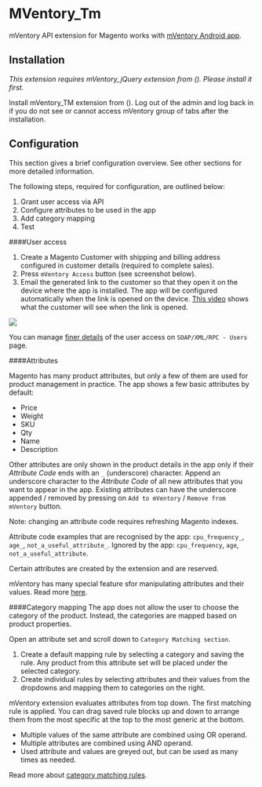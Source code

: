 MVentory_Tm
===========

mVentory API extension for Magento works with [mVentory Android app](https://play.google.com/store/apps/details?id=com.mageventory).


## Installation

*This extension requires mVentory_jQuery extension from (). Please install it first.*

Install mVentory_TM extension from (). Log out of the admin and log back in if you do not see or cannot access mVentory group of tabs after the installation.

## Configuration


This section gives a brief configuration overview. See other sections for more detailed information.

The following steps, required for configuration, are outlined below:

1. Grant user access via API
2. Configure attributes to be used in the app
3. Add category mapping
4. Test

####User access

1. Create a Magento Customer with shipping and billing address configured in customer details (required to complete sales).
2. Press `mVentory Access` button (see screenshot below).
3. Email the generated link to the customer so that they open it on the device where the app is installed. The app will be configured automatically when the link is opened on the device. [This video](https://googledrive.com/host/0B5Pkcq-TVIqrREFvbEwtRjVMd2s/profile-config-app.mp4) shows what the customer will see when the link is opened.

![](https://googledrive.com/host/0B5Pkcq-TVIqrNzliTXk5b3U4dWs/cust-access-links.png)

You can manage [finer details](https://github.com/mVentory/MVentory_Tm/wiki/User-configuration) of the user access on `SOAP/XML/RPC - Users` page. 

####Attributes

Magento has many product attributes, but only a few of them are used for product management in practice. The app shows a few basic attributes by default: 
* Price
* Weight
* SKU
* Qty
* Name
* Description 

Other attributes are only shown in the product details in the app only if their *Attribute Code* ends with an `_` (underscore) character. Append an underscore character to the *Attribute Code* of all new attributes that you want to appear in the app. Existing attributes can have the underscore appended / removed by pressing on `Add to mVentory` / `Remove from mVentory` button.

Note: changing an attribute code requires refreshing Magento indexes.

Attribute code examples that are recognised by the app: `cpu_frequency_`, `age_`, `not_a_useful_attribute_`.
Ignored by the app: `cpu_frequency`, `age`, `not_a_useful_attribute`.

Certain attributes are created by the extension and are reserved.

mVentory has many special feature sfor manipulating attributes and their values. Read more [here](https://github.com/mVentory/MVentory_Tm/wiki/Attribute-features).

####Category mapping
The app does not allow the user to choose the category of the product. Instead, the categories are mapped based on product properties.

Open an attribute set and scroll down to `Category Matching section`.

1. Create a default mapping rule by selecting a category and saving the rule. Any product from this attribute set will be placed under the selected category.
2. Create individual rules by selecting attributes and their values from the dropdowns and mapping them to categories on the right.

mVentory extension evaluates attributes from top down. The first matching rule is applied. You can drag saved rule blocks up and down to arrange them from the most specific at the top to the most generic at the bottom.

* Multiple values of the same attribute are combined using OR operand.
* Multiple attributes are combined using AND operand.
* Used attribute and values are greyed out, but can be used as many times as needed. 

Read more about [category matching rules](https://github.com/mVentory/MVentory_Tm/wiki/Category-mapping).

